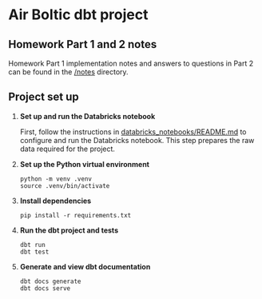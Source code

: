 # Air Boltic dbt project

## Homework Part 1 and 2 notes

Homework Part 1 implementation notes and answers to questions in Part 2 can be found in the [/notes](notes) directory.

## Project set up
1. **Set up and run the Databricks notebook**  
   
   First, follow the instructions in [databricks_notebooks/README.md](databricks_notebooks/README.md) to configure and run the Databricks notebook. 
   This step prepares the raw data required for the project.

2. **Set up the Python virtual environment**

   ```
   python -m venv .venv
   source .venv/bin/activate
   ```
   
3. **Install dependencies**

   ```
   pip install -r requirements.txt
   ```

4. **Run the dbt project and tests**

   ```
   dbt run
   dbt test
   ```

5. **Generate and view dbt documentation**

   ```
   dbt docs generate
   dbt docs serve
   ```